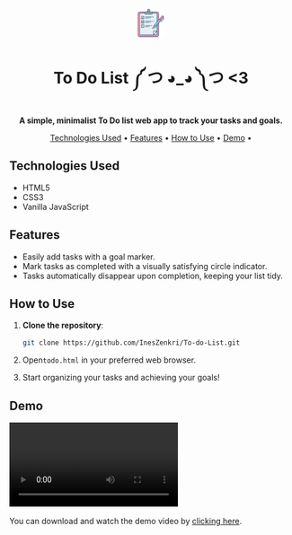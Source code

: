 
<p align="center">
  <img src="check.png" alt="ToDo List Web App" width="50">
</p>

<h1 align="center">To Do List ༼ つ ◕_◕ ༽つ <3 </h1>

<p align="center">
  <strong>A simple, minimalist To Do list web app to track your tasks and goals.</strong>
</p>

<p align="center">
  <a href="#technologies-used">Technologies Used</a> •
  <a href="#features">Features</a> •
  <a href="#how-to-use">How to Use</a> •
  <a href="#demo">Demo</a> •
 
</p>

## Technologies Used

- HTML5
- CSS3
- Vanilla JavaScript

## Features

- Easily add tasks with a goal marker.
- Mark tasks as completed with a visually satisfying circle indicator.
- Tasks automatically disappear upon completion, keeping your list tidy.

## How to Use

1. **Clone the repository**:

   ```bash
   git clone https://github.com/InesZenkri/To-do-List.git
   ```
2. Open`todo.html` in your preferred web browser.

3. Start organizing your tasks and achieving your goals! 

## Demo


![Demo Video](demo.mp4)

You can download and watch the demo video by [clicking here](demo.mp4).

